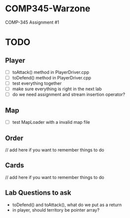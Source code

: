 # COMP345-Warzone
COMP-345 Assignment #1
# TODO
## Player
- [ ] toAttack() method in PlayerDriver.cpp
- [ ] toDefend() method in PlayerDriver.cpp
- [ ] test everything together
- [ ] make sure everything is right in the next lab
- [ ] do we need assignment and stream insertion operator?

## Map
- [ ] test MapLoader with a invalid map file

## Order
// add here if you want to remember things to do


## Cards
// add here if you want to remember things to do


## Lab Questions to ask
- toDefend() and toAttack(), what do we put as a return
- in player, should territory be pointer array?
